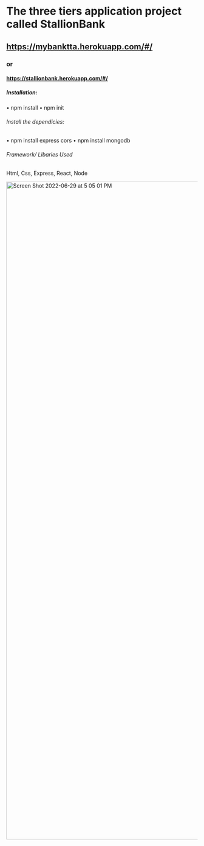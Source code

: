 # The three tiers application project called StallionBank
## https://mybanktta.herokuapp.com/#/
### or
#### https://stallionbank.herokuapp.com/#/
##### Installation: 
• npm install
• npm init

###### Install the dependicies:
• npm install express cors
• npm install mongodb

###### Framework/ Libaries Used
Html, Css, Express, React, Node

<img width="1728" alt="Screen Shot 2022-06-29 at 5 05 01 PM" src="https://user-images.githubusercontent.com/101298536/176553521-1e87d803-5f1a-430f-9490-562613661b64.png">
